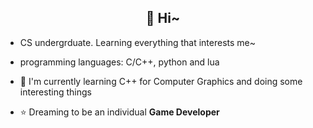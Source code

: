 <h2 align="center">👋 Hi~ </h2>

- CS undergrduate. Learning everything that interests me~

- programming languages: C/C++, python and lua

- 🌱 I'm currently learning C++ for Computer Graphics and doing some interesting things

- ⭐ Dreaming to be an individual **Game Developer** 

<!--
**Locietta/Locietta** is a ✨ _special_ ✨ repository because its `README.md` (this file) appears on your GitHub profile.

Here are some ideas to get you started:

- 🔭 I’m currently working on ...
- 🌱 I’m currently learning ...
- 👯 I’m looking to collaborate on ...
- 🤔 I’m looking for help with ...
- 💬 Ask me about ...
- 📫 How to reach me: ...
- 😄 Pronouns: ...
- ⚡ Fun fact: ...
-->

